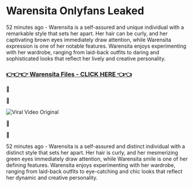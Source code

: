 # Warensita Onlyfans Leaked

<p>52 minutes ago - Warensita is a self-assured and unique individual with a remarkable style that sets her apart. Her hair can be curly, and her captivating brown eyes immediately draw attention, while Warensita expression is one of her notable features. Warensita enjoys experimenting with her wardrobe, ranging from laid-back outfits to daring and sophisticated looks that reflect her lively and creative personality.</p><p>
<h3><a href="https://fansleaks.com-getfree.pro/warensita" rel="nofollow">👉👉👉 Warensita Files - CLICK HERE 👈👈</a></h3>
<p>🔻</p>
<p>🔻</p> <p>
<a href="https://fansleaks.com-getfree.pro/warensita" rel="nofollow"><img src="https://i.imgur.com/0ZbtXZ5.gif" alt="Viral Video Original" style="max-width: 100%; display: inline-block;" data-target="animated-image.originalImage"></a>
<p>🔻</p>
<p>🔻</p> <p>52 minutes ago - Warensita is a self-assured and distinct individual with a distinct style that sets her apart. Her hair is curly, and her mesmerizing green eyes immediately draw attention, while Warensita smile is one of her defining features. Warensita enjoys experimenting with her wardrobe, ranging from laid-back outfits to eye-catching and chic looks that reflect her dynamic and creative personality.</p>